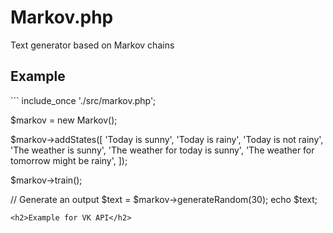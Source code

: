 # Markov.php
Text generator based on Markov chains

<h2>Example</h2>
```
include_once './src/markov.php';

$markov = new Markov();

$markov->addStates([
    'Today is sunny',
    'Today is rainy',
    'Today is not rainy',
    'The weather is sunny',
    'The weather for today is sunny',
    'The weather for tomorrow might be rainy',
]);


$markov->train();

// Generate an output
$text = $markov->generateRandom(30);
echo $text;
```
<h2>Example for VK API</h2>

